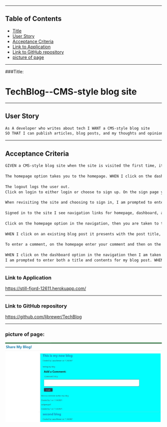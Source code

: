 

-----------------------------------------

## Table of Contents

* [Title](#Title:)
* [User Story](#User-Story)
* [Acceptance Criteria](#Acceptance-Criteria)
* [Link to Application](#Link-to-Application)
* [Link to GitHub repository](#Link-to-GitHub-repository)
* [picture of page](#picture-of-page:)

-----------------------------------------
###Title:

# TechBlog--CMS-style blog site

----------------------------------------------
## User Story

```md
As A developer who writes about tech I WANT a CMS-style blog site
SO THAT I can publish articles, blog posts, and my thoughts and opinions.
```
----------------------------------------------------------------
## Acceptance Criteria

```md
GIVEN a CMS-style blog site when the site is visited the first time, it presents the homepage, which includes existing blog posts if any have been posted and any comments; and the option to log in.  Once logged in you are presented with your dashboard page to enter new blogs if you wish; it also has navigation links for the homepage and the dashboard; and the option to log out.

The homepage option takes you to the homepage. WHEN I click on the dashboard option in the navigation then I am taken to the dashboard and presented with any blog posts I have already created and the option to add a new comment.

The logout logs the user out.
Click on login to either login or choose to sign up. On the sign page you are prompted to create a username and password, and the user credentials are saved and user is logged into the site.

When revisiting the site and choosing to sign in, I am prompted to enter my username and password. 

Signed in to the site I see navigation links for homepage, dashboard, and the option to log out.

Click on the homepage option in the navigation, then you are taken to the homepage and presented with existing blog posts that include the post titles, the dates created, and any comments that exist and the option to enter new comments.

WHEN I click on an existing blog post it presents with the post title, contents, post creator’s username, and date created for that post and any comments.

To enter a comment, on the homepage enter your comment and then on the create button while signed in, then the comment is saved and the post is updated to display the comment, the comment creator’s id, and the date created.

WHEN I click on the dashboard option in the navigation then I am taken to the dashboard and presented with any blog posts I have already created and the option to add a new blog or delete them. When creating a new blog post 
I am prompted to enter both a title and contents for my blog post. WHEN I click on the button to create a new blog post, the title and contents of my post are saved and I am taken back to an updated dashboard that shows all my blog posts. WHEN I use the delete button on one of my existing posts in the dashboard and taken back to an updated dashboard.


```
-------------------------------------------------------------------------------
### Link to Application

https://still-fjord-12611.herokuapp.com/

--------------------------------------------------------------------------------
### Link to GitHub repository 

https://github.com/ljbrewer/TechBlog

--------------------------------------------------------------------------------
### picture of page:

![image of Readme.md creation process](public/blogpicture.JPG)